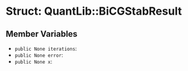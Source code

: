 # Struct: QuantLib::BiCGStabResult

## Member Variables
- `public None iterations`: 
- `public None error`: 
- `public None x`: 


